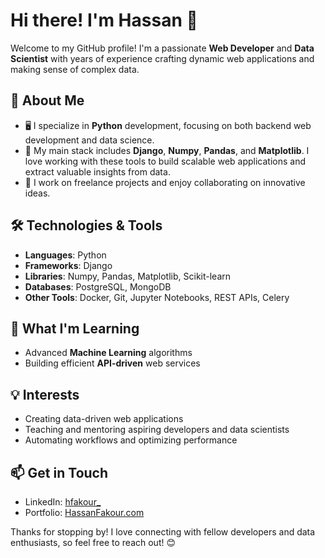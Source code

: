 # Hi there! I'm Hassan 👋

Welcome to my GitHub profile! I'm a passionate **Web Developer** and **Data Scientist** with years of experience crafting dynamic web applications and making sense of complex data.

## 🚀 About Me
- 🖥️ I specialize in **Python** development, focusing on both backend web development and data science.
- 🔧 My main stack includes **Django**, **Numpy**, **Pandas**, and **Matplotlib**. I love working with these tools to build scalable web applications and extract valuable insights from data.
- 💼 I work on freelance projects and enjoy collaborating on innovative ideas.

## 🛠 Technologies & Tools
- **Languages**: Python
- **Frameworks**: Django
- **Libraries**: Numpy, Pandas, Matplotlib, Scikit-learn
- **Databases**: PostgreSQL, MongoDB
- **Other Tools**: Docker, Git, Jupyter Notebooks, REST APIs, Celery

## 🧠 What I'm Learning
- Advanced **Machine Learning** algorithms
- Building efficient **API-driven** web services

## 💡 Interests
- Creating data-driven web applications
- Teaching and mentoring aspiring developers and data scientists
- Automating workflows and optimizing performance

## 📫 Get in Touch
- LinkedIn: [hfakour_](#)
- Portfolio: [HassanFakour.com](#)

Thanks for stopping by! I love connecting with fellow developers and data enthusiasts, so feel free to reach out! 😊
